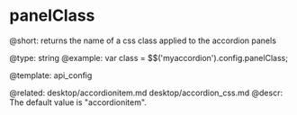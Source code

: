 panelClass
=============


@short: returns the name of a css class applied to the accordion panels
	

@type: string
@example:
var class = $$('myaccordion').config.panelClass;

@template:	api_config

@related:
	desktop/accordionitem.md
    desktop/accordion_css.md 
@descr:
The default value is "accordionitem".

